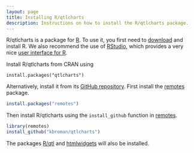 ```yaml
---
layout: page
title: Installing R/qtlcharts
description: Instructions on how to install the R/qtlcharts package.
---
```


R/qtlcharts is a package for [R](https://www.r-project.org). To use it,
you first need to [download](https://cran.r-project.org/) and install
R. We also recommend the use of [RStudio](https://www.rstudio.com/),
which provides a very nice
[user interface for R](https://www.rstudio.com/products/rstudio/download/).

Install R/qtlcharts from CRAN using

    install.packages("qtlcharts")

Alternatively, install it from its
[GitHub repository](https://github.com/kbroman/qtlcharts). First
install the [remotes](https://github.com/r-lib/remotes) package.

```r
install.packages("remotes")
```

Then install R/qtlcharts using the `install_github` function in
[remotes](https://github.com/r-lib/remotes).

```r
library(remotes)
install_github("kbroman/qtlcharts")
```

The packages [R/qtl](https://rqtl.org) and
[htmlwidgets](https://www.htmlwidgets.org) will also be installed.
